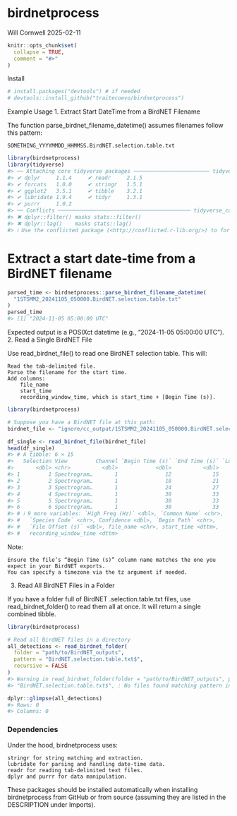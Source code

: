 birdnetprocess
================
Will Cornwell
2025-02-11

``` r
knitr::opts_chunk$set(
  collapse = TRUE,
  comment = "#>"
)
```

Install

``` r
# install.packages("devtools") # if needed
# devtools::install_github("traitecoevo/birdnetprocess")
```

Example Usage 1. Extract Start DateTime from a BirdNET Filename

The function parse_birdnet_filename_datetime() assumes filenames follow
this pattern:

`SOMETHING_YYYYMMDD_HHMMSS.BirdNET.selection.table.txt`

``` r
library(birdnetprocess)
library(tidyverse)
#> ── Attaching core tidyverse packages ──────────────────────── tidyverse 2.0.0 ──
#> ✔ dplyr     1.1.4     ✔ readr     2.1.5
#> ✔ forcats   1.0.0     ✔ stringr   1.5.1
#> ✔ ggplot2   3.5.1     ✔ tibble    3.2.1
#> ✔ lubridate 1.9.4     ✔ tidyr     1.3.1
#> ✔ purrr     1.0.2     
#> ── Conflicts ────────────────────────────────────────── tidyverse_conflicts() ──
#> ✖ dplyr::filter() masks stats::filter()
#> ✖ dplyr::lag()    masks stats::lag()
#> ℹ Use the conflicted package (<http://conflicted.r-lib.org/>) to force all conflicts to become errors
```

# Extract a start date-time from a BirdNET filename

``` r
parsed_time <- birdnetprocess::parse_birdnet_filename_datetime(
  "1STSMM2_20241105_050000.BirdNET.selection.table.txt"
)
parsed_time
#> [1] "2024-11-05 05:00:00 UTC"
```

Expected output is a POSIXct datetime (e.g., “2024-11-05 05:00:00 UTC”).
2. Read a Single BirdNET File

Use read_birdnet_file() to read one BirdNET selection table. This will:

    Read the tab-delimited file.
    Parse the filename for the start time.
    Add columns:
        file_name
        start_time
        recording_window_time, which is start_time + [Begin Time (s)].

``` r
library(birdnetprocess)

# Suppose you have a BirdNET file at this path:
birdnet_file <- "ignore/cc_output/1STSMM2_20241105_050000.BirdNET.selection.table.txt"

df_single <- read_birdnet_file(birdnet_file)
head(df_single)
#> # A tibble: 6 × 15
#>   Selection View         Channel `Begin Time (s)` `End Time (s)` `Low Freq (Hz)`
#>       <dbl> <chr>          <dbl>            <dbl>          <dbl>           <dbl>
#> 1         1 Spectrogram…       1               12             15               0
#> 2         2 Spectrogram…       1               18             21               0
#> 3         3 Spectrogram…       1               24             27               0
#> 4         4 Spectrogram…       1               30             33               0
#> 5         5 Spectrogram…       1               30             33               0
#> 6         6 Spectrogram…       1               30             33               0
#> # ℹ 9 more variables: `High Freq (Hz)` <dbl>, `Common Name` <chr>,
#> #   `Species Code` <chr>, Confidence <dbl>, `Begin Path` <chr>,
#> #   `File Offset (s)` <dbl>, file_name <chr>, start_time <dttm>,
#> #   recording_window_time <dttm>
```

Note:

    Ensure the file’s “Begin Time (s)” column name matches the one you expect in your BirdNET exports.
    You can specify a timezone via the tz argument if needed.

3.  Read All BirdNET Files in a Folder

If you have a folder full of BirdNET .selection.table.txt files, use
read_birdnet_folder() to read them all at once. It will return a single
combined tibble.

``` r
library(birdnetprocess)

# Read all BirdNET files in a directory
all_detections <- read_birdnet_folder(
  folder = "path/to/BirdNET_outputs", 
  pattern = "BirdNET.selection.table.txt$",
  recursive = FALSE
)
#> Warning in read_birdnet_folder(folder = "path/to/BirdNET_outputs", pattern =
#> "BirdNET.selection.table.txt$", : No files found matching pattern in folder.

dplyr::glimpse(all_detections)
#> Rows: 0
#> Columns: 0
```

### Dependencies

Under the hood, birdnetprocess uses:

    stringr for string matching and extraction.
    lubridate for parsing and handling date-time data.
    readr for reading tab-delimited text files.
    dplyr and purrr for data manipulation.

These packages should be installed automatically when installing
birdnetprocess from GitHub or from source (assuming they are listed in
the DESCRIPTION under Imports).
